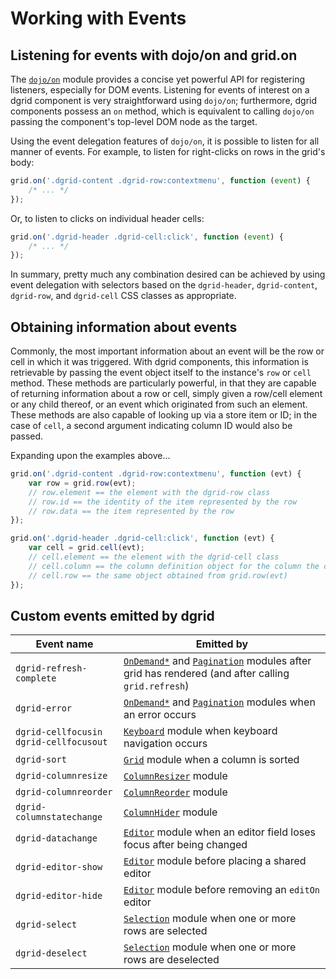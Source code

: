 # Working with Events

## Listening for events with dojo/on and grid.on

The [`dojo/on`](http://dojotoolkit.org/reference-guide/dojo/on.html) module provides a
concise yet powerful API for registering listeners, especially for DOM events.
Listening for events of interest on a dgrid component is very straightforward using `dojo/on`;
furthermore, dgrid components possess an `on` method, which is equivalent to calling `dojo/on`
passing the component's top-level DOM node as the target.

Using the event delegation features of `dojo/on`, it is possible to listen for
all manner of events.  For example, to listen for right-clicks on rows in the
grid's body:

```js
grid.on('.dgrid-content .dgrid-row:contextmenu', function (event) {
    /* ... */
});
```

Or, to listen to clicks on individual header cells:

```js
grid.on('.dgrid-header .dgrid-cell:click', function (event) {
    /* ... */
});
```

In summary, pretty much any combination desired can be achieved by using
event delegation with selectors based on the `dgrid-header`, `dgrid-content`,
`dgrid-row`, and `dgrid-cell` CSS classes as appropriate.

## Obtaining information about events

Commonly, the most important information about an event will be the row or cell
in which it was triggered.  With dgrid components, this information is
retrievable by passing the event object itself to the instance's `row` or
`cell` method.  These methods are particularly powerful, in that they are
capable of returning information about a row or cell, simply given a row/cell
element or any child thereof, or an event which originated from such an element.
These methods are also capable of looking up via a store item or ID; in the case
of `cell`, a second argument indicating column ID would also be passed.

Expanding upon the examples above...

```js
grid.on('.dgrid-content .dgrid-row:contextmenu', function (evt) {
    var row = grid.row(evt);
    // row.element == the element with the dgrid-row class
    // row.id == the identity of the item represented by the row
    // row.data == the item represented by the row
});

grid.on('.dgrid-header .dgrid-cell:click', function (evt) {
    var cell = grid.cell(evt);
    // cell.element == the element with the dgrid-cell class
    // cell.column == the column definition object for the column the cell is within
    // cell.row == the same object obtained from grid.row(evt)
});
```

## Custom events emitted by dgrid

Event name|Emitted by
-----|-----
`dgrid-refresh-complete`|[`OnDemand*`](../components/core-components/OnDemandList-and-OnDemandGrid.md#events) and [`Pagination`](../components/extensions/Pagination.md#events) modules after grid has rendered (and after calling `grid.refresh`)
`dgrid-error`|[`OnDemand*`](../components/core-components/OnDemandList-and-OnDemandGrid.md#events) and [`Pagination`](../components/extensions/Pagination.md#events) modules when an error occurs
`dgrid-cellfocusin`<br>`dgrid-cellfocusout`|[`Keyboard`](../components/mixins/Keyboard.md#events) module when keyboard navigation occurs
`dgrid-sort`|[`Grid`](../components/core-components/Grid.md#events) module when a column is sorted
`dgrid-columnresize`|[`ColumnResizer`](../components/extensions/ColumnResizer.md#events) module
`dgrid-columnreorder`|[`ColumnReorder`](../components/extensions/ColumnReorder.md#events) module
`dgrid-columnstatechange`|[`ColumnHider`](../components/extensions/ColumnHider.md#events) module
`dgrid-datachange`|[`Editor`](../components/mixins/Editor.md#events) module when an editor field loses focus after being changed
`dgrid-editor-show`|[`Editor`](../components/mixins/Editor.md#events) module before placing a shared editor
`dgrid-editor-hide`|[`Editor`](../components/mixins/Editor.md#events) module before removing an `editOn` editor
`dgrid-select`|[`Selection`](../components/mixins/Selection.md#events) module when one or more rows are selected
`dgrid-deselect`|[`Selection`](../components/mixins/Selection.md#events) module when one or more rows are deselected
